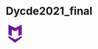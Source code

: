 # Dycde2021_final
![alt text][logo]

[logo]: https://github.com/adam-p/markdown-here/raw/master/src/common/images/icon48.png "Logo Title Text 2"
